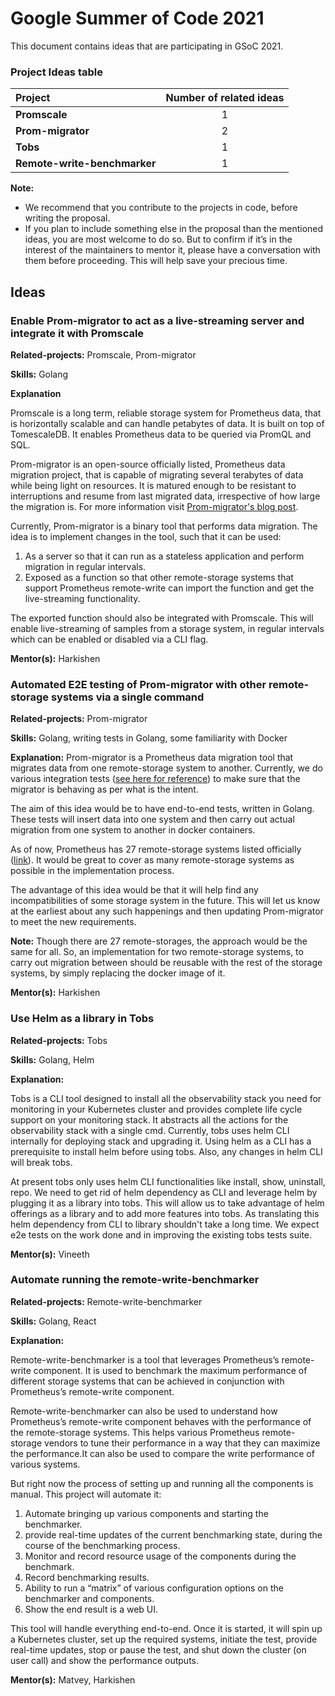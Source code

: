 # Google Summer of Code 2021

This document contains ideas that are participating in GSoC 2021.

### Project Ideas table

| **Project** | **Number of related ideas** |
|:--------------------------|:-----:|
| **Promscale**                 | 1 |
| **Prom-migrator**             | 2 |
| **Tobs**                      | 1 |
| **Remote-write-benchmarker**  | 1 |

**Note:**
* We recommend that you contribute to the projects in code, before writing the proposal.
* If you plan to include something else in the proposal than the mentioned ideas, you are most welcome to do so. But to 
  confirm if it’s in the interest of the maintainers to mentor it, please have a conversation with them before
  proceeding. This will help save your precious time.

## Ideas

### Enable Prom-migrator to act as a live-streaming server and integrate it with Promscale

**Related-projects:** Promscale, Prom-migrator

**Skills:** Golang

**Explanation**

Promscale is a long term, reliable storage system for Prometheus data, that is horizontally scalable and can handle
petabytes of data. It is built on top of TomescaleDB. It enables Prometheus data to be queried via PromQL and SQL.

Prom-migrator is an open-source officially listed, Prometheus data migration project, that is capable of migrating
several terabytes of data while being light on resources. It is matured enough to be resistant to interruptions and
resume from last migrated data, irrespective of how large the migration is. For more information visit [Prom-migrator's
blog post](https://blog.timescale.com/blog/promscale-analytical-platform-long-term-store-for-prometheus-combined-sql-promql-postgresql/).

Currently, Prom-migrator is a binary tool that performs data migration. The idea is to implement changes in the tool,
such that it can be used:
1. As a server so that it can run as a stateless application and perform migration in regular intervals.
2. Exposed as a function so that other remote-storage systems that support Prometheus remote-write can import the
   function and get the live-streaming functionality.

The exported function should also be integrated with Promscale. This will enable live-streaming of samples from a storage
system, in regular intervals which can be enabled or disabled via a CLI flag.

**Mentor(s):** Harkishen

### Automated E2E testing of Prom-migrator with other remote-storage systems via a single command

**Related-projects:** Prom-migrator

**Skills:** Golang, writing tests in Golang, some familiarity with Docker

**Explanation:** Prom-migrator is a Prometheus data migration tool that migrates data from one remote-storage system to
another. Currently, we do various integration tests ([see here for reference](https://github.com/timescale/promscale/tree/master/pkg/migration-tool/integration_tests))
to make sure that the migrator is behaving
as per what is the intent.

The aim of this idea would be to have end-to-end tests, written in Golang. These tests will insert data into one system
and then carry out actual migration from one system to another in docker containers.

As of now, Prometheus has 27 remote-storage systems listed officially ([link](https://prometheus.io/docs/operating/integrations/)).
It would be great to cover as many
remote-storage systems as possible in the implementation process.

The advantage of this idea would be that it will help find any incompatibilities of some storage system in the future. This
will let us know at the earliest about any such happenings and then updating Prom-migrator to meet the new requirements.

**Note:** Though there are 27 remote-storages, the approach would be the same for all. So, an implementation for two
remote-storage systems, to carry out migration between should be reusable with the rest of the storage systems, by
simply replacing the docker image of it.

**Mentor(s):** Harkishen

### Use Helm as a library in Tobs

**Related-projects:** Tobs

**Skills:** Golang, Helm

**Explanation:**

Tobs is a CLI tool designed to install all the observability stack you need for monitoring in your Kubernetes cluster
and provides complete life cycle support on your monitoring stack. It abstracts all the actions for the observability
stack with a single cmd. Currently, tobs uses helm CLI internally for deploying stack and upgrading it. Using helm as a
CLI has a prerequisite to install helm before using tobs. Also, any changes in helm CLI will break tobs.

At present tobs only uses helm CLI functionalities like install, show, uninstall, repo. We need to get rid of helm
dependency as CLI and leverage helm by plugging it as a library into tobs. This will allow us to take advantage of helm
offerings as a library and to add more features into tobs. As translating this helm dependency from CLI to library
shouldn't take a long time. We expect e2e tests on the work done and in improving the existing tobs tests suite.

**Mentor(s):** Vineeth

### Automate running the remote-write-benchmarker

**Related-projects:** Remote-write-benchmarker

**Skills:** Golang, React

**Explanation:**

Remote-write-benchmarker is a tool that leverages Prometheus’s remote-write component. It is used to benchmark the
maximum performance of different storage systems that can be achieved in conjunction with Prometheus’s remote-write
component.

Remote-write-benchmarker can also be used to understand how Prometheus’s remote-write component behaves with the
performance of the remote-storage systems. This helps various Prometheus remote-storage vendors to tune their
performance in a way that they can maximize the performance.It can also be used to compare the write performance of
various systems.

But right now the process of setting up and running all the components is manual. This project will automate it:
1. Automate bringing up various components and starting the benchmarker.
2. provide real-time updates of the current benchmarking state, during the course of the benchmarking process.
3. Monitor and record resource usage of the components during the benchmark.
4. Record benchmarking results.
5. Ability to run a “matrix” of various configuration options on the benchmarker and components.
6. Show the end result is a web UI.

This tool will handle everything end-to-end. Once it is started, it will spin up a Kubernetes cluster, set up the
required systems, initiate the test, provide real-time updates, stop or pause the test, and shut down the cluster
(on user call) and show the performance outputs.

**Mentor(s):** Matvey, Harkishen

